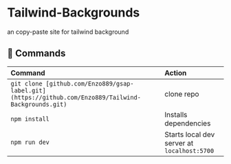 # Tailwind-Backgrounds

an copy-paste site for tailwind background

## 🧞 Commands


| Command                   | Action                                           |
| :------------------------ | :----------------------------------------------- |
| `git clone [github.com/Enzo889/gsap-label.git](https://github.com/Enzo889/Tailwind-Backgrounds.git)`  | clone repo                            |
| `npm install`             | Installs dependencies                            |
| `npm run dev`             | Starts local dev server at `localhost:5700`      |



